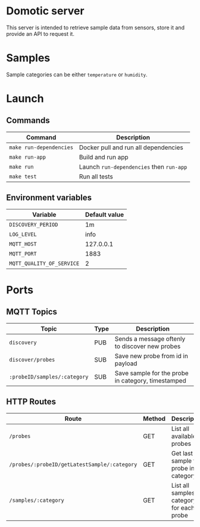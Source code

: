 # Domotic server

This server is intended to retrieve sample data from sensors, store it and provide an API to request it.

# Samples

Sample categories can be either `temperature` or `humidity`.


# Launch

## Commands

| Command                 | Description                              |
| ----------------------- | ---------------------------------------- |
| `make run-dependencies` | Docker pull and run all dependencies     |
| `make run-app`          | Build and run app                        |
| `make run`              | Launch `run-dependencies` then `run-app` |
| `make test`             | Run all tests                            |

## Environment variables

| Variable                  | Default value |
| ------------------------- | ------------- |
| `DISCOVERY_PERIOD`        | 1m            |
| `LOG_LEVEL`               | info          |
| `MQTT_HOST`               | 127.0.0.1     |
| `MQTT_PORT`               | 1883          |
| `MQTT_QUALITY_OF_SERVICE` | 2             |

# Ports

## MQTT Topics

| Topic                        | Type | Description                                        |
| ---------------------------- | ---- | -------------------------------------------------- |
| `discovery`                  | PUB  | Sends a message oftenly to discover new probes     |
| `discover/probes`            | SUB  | Save new probe from id in payload                  |
| `:probeID/samples/:category` | SUB  | Save sample for the probe in category, timestamped |

## HTTP Routes

| Route                                        | Method | Description                                  |
| -------------------------------------------- | ------ | -------------------------------------------- |
| `/probes`                                    | GET    | List all available probes                    |
| `/probes/:probeID/getLatestSample/:category` | GET    | Get last sample for probe in category        |
| `/samples/:category`                         | GET    | List all samples for category for each probe |
